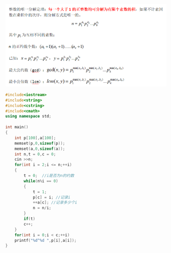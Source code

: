 ![](https://github.com/tangshisong/algorithm/blob/master/%E6%95%B0%E8%AE%BA/pic/QQ%E6%88%AA%E5%9B%BE20200412180505.png)
```cpp
#include<iostream>
#include<string>
#include<cstring>
#include<cmath>
using namespace std;

int main()
{
	int p[100],a[100];
	memset(p,0,sizeof(p));
	memset(a,0,sizeof(a));
	int n,t = 0,c = 0; 
	cin >>n;
	for(int i = 2;i <= n;++i)
	{
		t = 0;  //i是否为n的约数 
		while(n%i == 0)
		{
			t = 1;
			p[c] = i; //记录i 
			++a[c]; //记录多少个i 
			n = n/i;
		}
		if(t)
		c++;
	}
	for(int i = 0;i < c;++i)
	printf("%d^%d ",p[i],a[i]);
}
```
